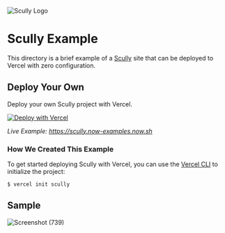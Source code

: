 ![Scully Logo](https://github.com/vercel/vercel/blob/main/packages/frameworks/logos/scully.svg)

# Scully Example

This directory is a brief example of a [Scully](https://scully.io) site that can be deployed to Vercel with zero configuration.

## Deploy Your Own

Deploy your own Scully project with Vercel.

[![Deploy with Vercel](https://vercel.com/button)](https://vercel.com/new/clone?repository-url=https://github.com/vercel/vercel/tree/main/examples/scully)

_Live Example: https://scully.now-examples.now.sh_

### How We Created This Example

To get started deploying Scully with Vercel, you can use the [Vercel CLI](https://vercel.com/download) to initialize the project:

```shell
$ vercel init scully
```
## Sample
![Screenshot (739)](https://user-images.githubusercontent.com/75971776/149365281-c54d6f79-9520-4140-ab3d-b3f2c8ccdd4e.png)
